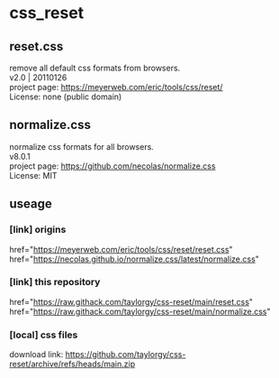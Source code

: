 # css_reset

## reset.css
remove all default css formats from browsers.  
v2.0 | 20110126  
project page: https://meyerweb.com/eric/tools/css/reset/  
License: none (public domain)  

## normalize.css
normalize css formats for all browsers.  
v8.0.1  
project page: https://github.com/necolas/normalize.css  
License: MIT  

## useage
### [link] origins
href="https://meyerweb.com/eric/tools/css/reset/reset.css"  
href="https://necolas.github.io/normalize.css/latest/normalize.css"  

### [link] this repository
href="https://raw.githack.com/taylorgy/css-reset/main/reset.css"  
href="https://raw.githack.com/taylorgy/css-reset/main/normalize.css"  

### [local] css files
download link: https://github.com/taylorgy/css-reset/archive/refs/heads/main.zip
